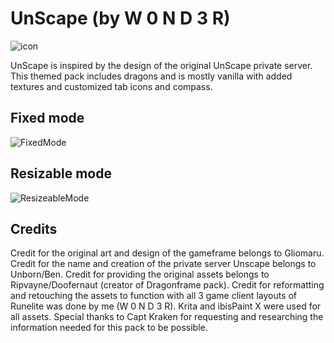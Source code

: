 # UnScape (by W 0 N D 3 R)

![icon](https://i.imgur.com/DFSxtQX.png)

UnScape is inspired by the design of the original UnScape private server. This themed pack includes dragons and is mostly vanilla with added textures and customized tab icons and compass.

## Fixed mode
![FixedMode](https://i.imgur.com/pXjJ8lO.png)

## Resizable mode
![ResizeableMode](https://i.imgur.com/4TgOeKf.png)

## Credits
Credit for the original art and design of the gameframe belongs to Gliomaru. Credit for the name and creation of the private server Unscape belongs to Unborn/Ben. Credit for providing the original assets belongs to Ripvayne/Doofernaut (creator of Dragonframe pack). Credit for reformatting and retouching the assets to function with all 3 game client layouts of Runelite was done by me (W 0 N D 3 R). Krita and ibisPaint X were used for all assets. Special thanks to Capt Kraken for requesting and researching the information needed for this pack to be possible.